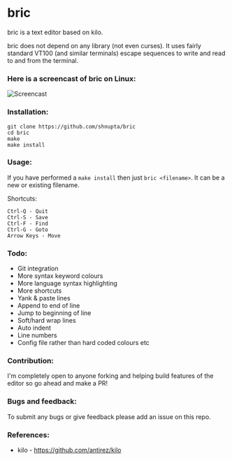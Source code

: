 # bric
bric is a text editor based on kilo.

bric does not depend on any library (not even curses). It uses fairly standard VT100 (and similar terminals) escape sequences to write and read to and from the terminal.

### Here is a screencast of bric on Linux:
![Screencast](https://github.com/shnupta/bric/blob/master/screencast.gif)


### Installation:
```
git clone https://github.com/shnupta/bric
cd bric
make
make install
```

### Usage:
If you have performed a `make install` then just `bric <filename>`. It can be a new or existing filename. 

Shortcuts:
```
Ctrl-Q - Quit 
Ctrl-S - Save 
Ctrl-F - Find 
Ctrl-G - Goto
Arrow Keys - Move
```

### Todo:
- Git integration
- More syntax keyword colours
- More language syntax highlighting
- More shortcuts
- Yank & paste lines
- Append to end of line
- Jump to beginning of line
- Soft/hard wrap lines
- Auto indent
- Line numbers
- Config file rather than hard coded colours etc

### Contribution:
I'm completely open to anyone forking and helping build features of the editor so go ahead and make a PR!

### Bugs and feedback:
To submit any bugs or give feedback please add an issue on this repo.

### References:
- kilo - https://github.com/antirez/kilo

